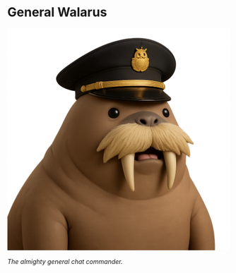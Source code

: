 # General Walarus
![General Walarus Icon](general_walarus.png)

*The almighty general chat commander.*
